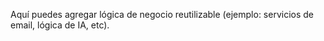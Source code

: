Aquí puedes agregar lógica de negocio reutilizable (ejemplo: servicios de email, lógica de IA, etc).
